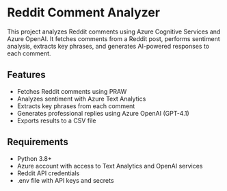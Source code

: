 # Reddit Comment Analyzer

This project analyzes Reddit comments using Azure Cognitive Services and Azure OpenAI. It fetches comments from a Reddit post, performs sentiment analysis, extracts key phrases, and generates AI-powered responses to each comment.

## Features
* Fetches Reddit comments using PRAW
* Analyzes sentiment with Azure Text Analytics
* Extracts key phrases from each comment
* Generates professional replies using Azure OpenAI (GPT-4.1)
* Exports results to a CSV file

## Requirements
* Python 3.8+
* Azure account with access to Text Analytics and OpenAI services
* Reddit API credentials
* .env file with API keys and secrets

